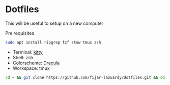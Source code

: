 # Dotfiles

This will be useful to setup on a new computer

Pre requisites

```bash
sudo apt install ripgrep fzf stow tmux zsh 
```

- Terminal: [kitty](https://sw.kovidgoyal.net/kitty/binary/)
- Shell: zsh
- Colorscheme: [Dracula](https://draculatheme.com)
- Workspace: tmux


```bash
cd ~ && git clone https://github.com/fijar-lazuardy/dotfiles.git && cd dotfiles && stow .
```
